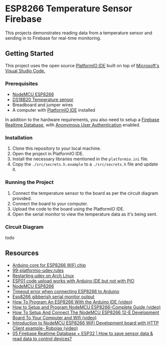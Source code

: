 # ESP8266 Temperature Sensor Firebase

This projects demonstrates reading data from a temperature sensor and sending in to Firebase for real-time monitoring.

## Getting Started

This project uses the open source [PlatformIO IDE](https://platformio.org/) built on top of [Microsoft's Visual Studio Code.](https://code.visualstudio.com/)

### Prerequisites

- [NodeMCU ESP8266](https://components101.com/development-boards/nodemcu-esp8266-pinout-features-and-datasheet)
- [DS18B20 Temperature sensor](https://components101.com/sensors/ds18b20-temperature-sensor)
- Breadboard and jumper wires
- A computer with [PlatformIO IDE](https://platformio.org/platformio-ide) installed

In addition to the hardware requirements, you also need to setup a [Firebase Realtime Database](https://firebase.google.com/docs/database), with [Anonymous User Authentication](https://firebase.google.com/docs/auth) enabled.

### Installation

1. Clone this repository to your local machine.
2. Open the project in PlatformIO IDE.
3. Install the necessary libraries mentioned in the `platformio.ini` file.
4. Copy the `./src/secrets.h.example` to a `./src/secrets.h` file and update it.

### Running the Project

1. Connect the temperature sensor to the board as per the circuit diagram provided.
2. Connect the board to your computer.
3. Upload the code to the board using the PlatformIO IDE.
4. Open the serial monitor to view the temperature data as it's being sent.

### Circuit Diagram

todo

## Resources

- [Arduino core for ESP8266 WiFi chip](https://github.com/esp8266/Arduino)
- [99-platformio-udev.rules](https://docs.platformio.org/en/latest/core/installation/udev-rules.html)
- [Restarting udev on Arch Linux](https://bbs.archlinux.org/viewtopic.php?id=146369)
- [ESP01 code upload works with Arduino IDE but not with PIO](https://community.platformio.org/t/esp01-code-upload-works-with-arduino-ide-but-not-with-pio/25893)
- [NodeMCU ESP8266](https://components101.com/development-boards/nodemcu-esp8266-pinout-features-and-datasheet)
- [Timeout error when connecting ESP8266 to Arduino](https://arduino.stackexchange.com/questions/67664/timeout-error-when-connecting-esp8266-to-arduino-uno)
- [Esp8266 gibberish serial monitor output](https://community.platformio.org/t/esp8266-gibberish-serial-monitor-output/30027)
- [How To Program An ESP8266 With the Arduino IDE (video)](https://youtu.be/AFUAMVFzpWw)
- [How to Setup and Program NodeMCU ESP8266–Complete Guide (video)](https://youtu.be/YN522_npNqs?list=PL4pptAPY2kIckUNYqpLpKE5qQISi1KvfS)
- [How To Setup And Connect The NodeMCU ESP8266 12-E Development Board To Your Computer and Wifi (video)](https://www.youtube.com/watch?v=la-yGpXZ6sU)
- [Introduction to NodeMCU ESP8266 WiFi Development board with HTTP Client example- Robojax (video)](https://www.youtube.com/watch?v=pLvqh57T3s4)
- [05 Firebase Realtime Database + ESP32 | How to save sensor data & read data to control devices?](https://youtu.be/aO92B-K4TnQ)
